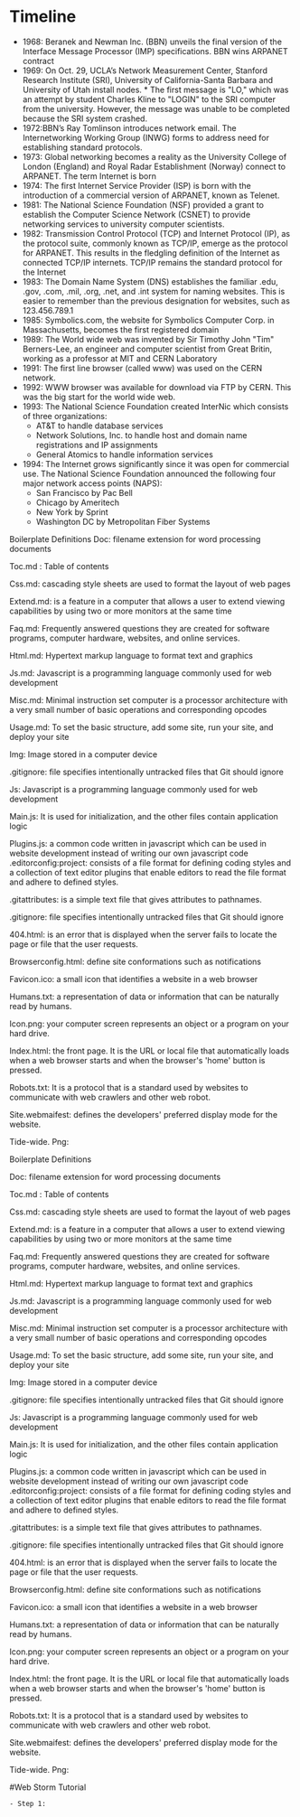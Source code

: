 # Timeline

-  1968: Beranek and Newman Inc. (BBN) unveils the final version of the Interface Message Processor (IMP) specifications. BBN wins ARPANET contract
- 1969: On Oct. 29, UCLA’s Network Measurement Center, Stanford Research Institute (SRI), University of California-Santa Barbara and University of Utah install nodes.
          * The first message is "LO," which was an attempt by student Charles Kline to "LOGIN" to the SRI computer from the university.
          However, the message was unable to be completed because the SRI system crashed.
- 1972:BBN’s Ray Tomlinson introduces network email. The Internetworking Working Group (INWG) forms to address need for establishing standard protocols.
- 1973: Global networking becomes a reality as the University College of London (England) and Royal Radar Establishment (Norway) connect to ARPANET.
                  The term Internet is born
- 1974: The first Internet Service Provider (ISP) is born with the introduction of a commercial version of ARPANET, known as Telenet.
- 1981: The National Science Foundation (NSF) provided a grant to establish the Computer Science Network (CSNET) to provide networking services to university computer scientists.
- 1982: Transmission Control Protocol (TCP) and Internet Protocol (IP), as the protocol suite, commonly known as TCP/IP, emerge as the protocol for ARPANET.
This results in the fledgling definition of the Internet as connected TCP/IP internets.
TCP/IP remains the standard protocol for the Internet
- 1983: The Domain Name System (DNS) establishes the familiar .edu, .gov, .com, .mil, .org, .net, and .int system for naming websites.
This is easier to remember than the previous designation for websites, such as 123.456.789.1
- 1985: Symbolics.com, the website for Symbolics Computer Corp. in Massachusetts, becomes the first registered domain
- 1989:   The World wide web was invented by Sir Timothy John "Tim" Berners-Lee, an engineer and computer scientist from Great Britin, working as a professor at MIT and CERN Laboratory
- 1991: The first line browser (called www) was used on the CERN network.
- 1992: WWW browser was available for download via FTP by CERN. This was the big start for the world wide web.
- 1993: The National Science Foundation created InterNic which consists of three organizations:
  - AT&T to handle database services
  - Network Solutions, Inc. to handle host and domain name registrations and IP assignments
  - General Atomics to handle information services
- 1994: The Internet grows significantly since it was open for commercial use. The National Science Foundation announced the following four major network access points (NAPS):
  - San Francisco by Pac Bell
  - Chicago by Ameritech
  - New York by Sprint
  - Washington DC by Metropolitan Fiber Systems 
  
  
Boilerplate Definitions 
Doc:  filename extension for word processing documents

Toc.md : Table of contents 

Css.md: cascading style sheets are used to format the layout of web pages

Extend.md: is a feature in a computer  that allows a user to extend viewing capabilities by using two or more monitors at the same time

Faq.md: Frequently answered questions they are created for software programs, computer hardware, websites, and online services.

Html.md: Hypertext markup language to format text and graphics 

Js.md: Javascript is a programming language commonly used for web development

Misc.md: Minimal instruction set computer is a processor architecture with a very small number of basic operations and corresponding opcodes

Usage.md: To set the basic structure, add some site, run your site, and deploy your site

Img: Image stored in a computer device

.gitignore: file specifies intentionally untracked files that Git should ignore

Js: Javascript is a programming language commonly used for web development

Main.js: It is used for initialization, and the other files contain application logic

Plugins.js: a common code written in javascript which can be used in website development instead of writing our own javascript code
.editorconfig:project: consists of a file format for defining coding styles and a collection of text editor plugins that enable editors to read the file format and adhere to defined styles.

.gitattributes: is a simple text file that gives attributes to pathnames.

.gitignore: file specifies intentionally untracked files that Git should ignore

404.html: is an error that is displayed when the server fails to locate the page or file that the user requests.

Browserconfig.html: define site conformations such as notifications 

Favicon.ico: a small icon that identifies a website in a web browser

Humans.txt:  a representation of data or information that can be naturally read by humans. 

Icon.png: your computer screen represents an object or a program on your hard drive. 

Index.html: the front page. It is the URL or local file that automatically loads when a web browser starts and when the browser's 'home' button is pressed.

Robots.txt: It is a protocol that is a standard used by websites to communicate with web crawlers and other web robot.

Site.webmaifest: defines  the developers' preferred display mode for the website.

Tide-wide. Png:  

Boilerplate Definitions 

Doc:  filename extension for word processing documents

Toc.md : Table of contents 

Css.md: cascading style sheets are used to format the layout of web pages

Extend.md: is a feature in a computer  that allows a user to extend viewing capabilities by using two or more monitors at the same time

Faq.md: Frequently answered questions they are created for software programs, computer hardware, websites, and online services.

Html.md: Hypertext markup language to format text and graphics 

Js.md: Javascript is a programming language commonly used for web development

Misc.md: Minimal instruction set computer is a processor architecture with a very small number of basic operations and corresponding opcodes

Usage.md: To set the basic structure, add some site, run your site, and deploy your site

Img: Image stored in a computer device

.gitignore: file specifies intentionally untracked files that Git should ignore

Js: Javascript is a programming language commonly used for web development

Main.js: It is used for initialization, and the other files contain application logic

Plugins.js: a common code written in javascript which can be used in website development instead of writing our own javascript code
.editorconfig:project: consists of a file format for defining coding styles and a collection of text editor plugins that enable editors to read the file format and adhere to defined styles.

.gitattributes: is a simple text file that gives attributes to pathnames.

.gitignore: file specifies intentionally untracked files that Git should ignore

404.html: is an error that is displayed when the server fails to locate the page or file that the user requests.

Browserconfig.html: define site conformations such as notifications 

Favicon.ico: a small icon that identifies a website in a web browser

Humans.txt:  a representation of data or information that can be naturally read by humans. 

Icon.png: your computer screen represents an object or a program on your hard drive. 

Index.html: the front page. It is the URL or local file that automatically loads when a web browser starts and when the browser's 'home' button is pressed.

Robots.txt: It is a protocol that is a standard used by websites to communicate with web crawlers and other web robot.

Site.webmaifest: defines  the developers' preferred display mode for the website.

Tide-wide. Png: 


  #Web Storm Tutorial 
  
    - Step 1: 



